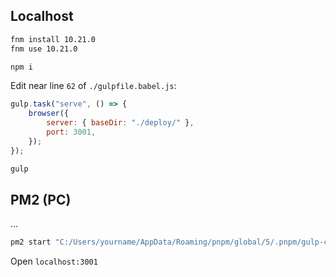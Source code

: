 ## Localhost

```sh
fnm install 10.21.0
fnm use 10.21.0
```

```sh
npm i
```

Edit near line `62` of `./gulpfile.babel.js`:

```js title="gulpfile.babel.js"
gulp.task("serve", () => {
	browser({
		server: { baseDir: "./deploy/" },
		port: 3001,
	});
});
```

```sh
gulp
```

## PM2 (PC)

...

```sh
pm2 start "C:/Users/yourname/AppData/Roaming/pnpm/global/5/.pnpm/gulp-cli@2.3.0/node_modules/gulp-cli/bin/gulp.js" --interpreter "C:/Users/yourname/AppData/Roaming/fnm/node-versions/v10.21.0/installation/node.exe" -n regexr
```	

Open `localhost:3001`